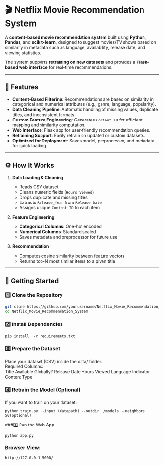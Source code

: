 # 🎬 Netflix Movie Recommendation System

A **content-based movie recommendation system** built using **Python**, **Pandas**, and **scikit-learn**, designed to suggest movies/TV shows based on similarity in metadata such as language, availability, release date, and viewing statistics.  

The system supports **retraining on new datasets** and provides a **Flask-based web interface** for real-time recommendations.

---

## 📌 Features

- **Content-Based Filtering**: Recommendations are based on similarity in categorical and numerical attributes (e.g., genre, language, popularity).
- **Data Cleaning Pipeline**: Automatic handling of missing values, duplicate titles, and inconsistent formats.
- **Custom Feature Engineering**: Generates `Content_ID` for efficient mapping and similarity computation.
- **Web Interface**: Flask app for user-friendly recommendation queries.
- **Retraining Support**: Easily retrain on updated or custom datasets.
- **Optimized for Deployment**: Saves model, preprocessor, and metadata for quick loading.

---

## ⚙️ How It Works

1. **Data Loading & Cleaning**  
   - Reads CSV dataset  
   - Cleans numeric fields (`Hours Viewed`)  
   - Drops duplicate and missing titles  
   - Extracts `Release_Year` from `Release Date`  
   - Assigns unique `Content_ID` to each item  

2. **Feature Engineering**  
   - **Categorical Columns**: One-hot encoded  
   - **Numerical Columns**: Standard scaled  
   - Saves metadata and preprocessor for future use  

3. **Recommendation**  
   - Computes cosine similarity between feature vectors  
   - Returns top-N most similar items to a given title  

---

## 🚀 Getting Started

### 1️⃣ Clone the Repository
```bash
git clone https://github.com/yourusername/Netflix_Movie_Recommendation_System.git
cd Netflix_Movie_Recommendation_System
```
### 2️⃣ Install Dependencies
```
pip install  -r requirements.txt

```
### 3️⃣ Prepare the Dataset
Place your dataset (CSV) inside the data/ folder.<br>
Required Columns:<br>
Title Available Globally? Release Date  Hours Viewed  Language Indicator  Content Type

### 4️⃣ Retrain the Model (Optional)  
If you want to train on your dataset:<br>
```
python train.py --input (datapath) --outdir ./models --neighbors 50(optional)

```
###5️⃣ Run the Web App
```
python app.py

```
### Browser View:
```
http://127.0.0.1:5000/

```


